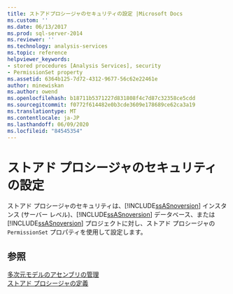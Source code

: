 ```yaml
---
title: ストアドプロシージャのセキュリティの設定 |Microsoft Docs
ms.custom: ''
ms.date: 06/13/2017
ms.prod: sql-server-2014
ms.reviewer: ''
ms.technology: analysis-services
ms.topic: reference
helpviewer_keywords:
- stored procedures [Analysis Services], security
- PermissionSet property
ms.assetid: 6364b125-7d72-4312-9677-56c62e22461e
author: minewiskan
ms.author: owend
ms.openlocfilehash: b18711b5371227d831808f4c7d87c32358ce5cdd
ms.sourcegitcommit: f0772f614482e0b3cde3609e178689ce62ca3a19
ms.translationtype: MT
ms.contentlocale: ja-JP
ms.lasthandoff: 06/09/2020
ms.locfileid: "84545354"
---
```

# <a name="setting-security-for-stored-procedures"></a>ストアド プロシージャのセキュリティの設定
  ストアド プロシージャのセキュリティは、[!INCLUDE[ssASnoversion](../../includes/ssasnoversion-md.md)] インスタンス (サーバー レベル)、[!INCLUDE[ssASnoversion](../../includes/ssasnoversion-md.md)] データベース、または [!INCLUDE[ssASnoversion](../../includes/ssasnoversion-md.md)] プロジェクトに対し、ストアド プロシージャの `PermissionSet` プロパティを使用して設定します。  
  
## <a name="see-also"></a>参照  
 [多次元モデルのアセンブリの管理](../multidimensional-models/multidimensional-model-assemblies-management.md)   
 [ストアド プロシージャの定義](../multidimensional-models-extending-olap-stored-procedures/defining-stored-procedures.md)  
  
  
